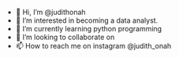- 👋 Hi, I’m @judithonah
- 👀 I’m interested in becoming a data analyst.
- 🌱 I’m currently learning python programming
- 💞️ I’m looking to collaborate on 
- 📫 How to reach me on instagram @judith_onah

<!---
judithonah/judithonah is a ✨ special ✨ repository because its `README.md` (this file) appears on your GitHub profile.
You can click the Preview link to take a look at your changes.
--->
